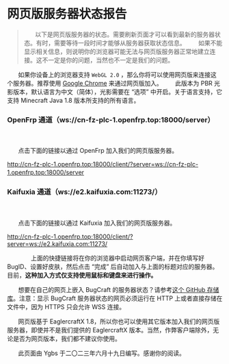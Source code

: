 # 网页版服务器状态报告
> ㅤㅤ以下是网页版服务器的状态。需要刷新页面才可以看到最新的服务器状态。有时，需要等待一段时间才能够从服务器获取状态信息。
ㅤㅤ如果不能显示相关信息，则说明你的浏览器可能无法与网页版服务器正常地建立连接。这不一定是你的问题，当然也不一定是我们的问题。

ㅤㅤ如果你设备上的浏览器支持 `WebGL 2.0` ，那么你将可以使用网页版来连接这个服务器。推荐使用 [Google Chrome](https://www.google.cn/intl/zh-CN/chrome/) 来通过网页版加入。
ㅤㅤ此版本为 PBR 光影版本，默认语言为中文（简体），光影需要在 “选项” 中开启。关于语言支持，它支持 Minecraft Java 1.8 版本所支持的所有语言。 

### OpenFrp 通道（ws://cn-fz-plc-1.openfrp.top:18000/server）
<div id="openfrp"></div>
ㅤㅤ

ㅤㅤ点击下面的链接以通过 OpenFrp 加入我们的网页版服务器。

http://cn-fz-plc-1.openfrp.top:18000/client/?server=ws://cn-fz-plc-1.openfrp.top:18000/server
ㅤㅤ
### Kaifuxia 通道（ws://e2.kaifuxia.com:11273/）

<div id="kaifuxia"></div>
ㅤㅤ

ㅤㅤ点击下面的链接以通过 Kaifuxia 加入我们的网页版服务器。

http://cn-fz-plc-1.openfrp.top:18000/client/?server=ws://e2.kaifuxia.com:11273/

ㅤㅤ
ㅤㅤ上面的快捷链接将在你的浏览器中启动网页客户端，并在你填写好 BugID、设置好皮肤，然后点击 “完成” 后自动加入与上面的标题对应的服务器。目前，**这种加入方式仅支持使用鼠标和键盘来进行操作。**

ㅤㅤ想要在自己的网页上嵌入 BugCraft 的服务器状态？请参考[这个 GitHub 存储库](https://github.com/lax1dude/eaglercraft-HTML5_Ping_Embed)。注意：显示 BugCraft 服务器状态的网页必须运行在 HTTP 上或者直接存储在文件中，因为 HTTPS 只会允许 WSS 连接。 

ㅤㅤ网页版基于 EaglercraftX 1.8，所以你也可以使用其它版本加入我们的网页版服务器，即使并不是我们提供的 EaglercraftX 版本。当然，作弊客户端除外，无论是否为网页版本，我们都不建议你使用。

ㅤㅤ此页面由 Ygbs 于二〇二三年六月十九日编写。感谢你的阅读。

<script type="text/javascript" src="embed.js"></script>
<script>
	var embed = new ServerEmbed(document.getElementById("openfrp"), "100%");
	embed.ping("ws://cn-fz-plc-1.openfrp.top:18000/server");
	var embed = new ServerEmbed(document.getElementById("kaifuxia"), "100%");
	embed.ping("ws://e2.kaifuxia.com:11273/");
</script>
